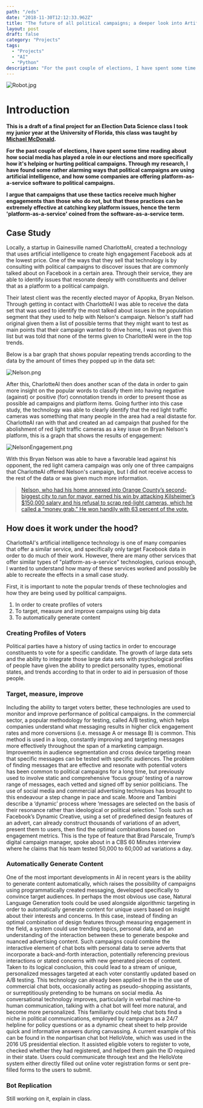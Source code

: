 ```yaml
---
path: "/eds"
date: "2018-11-30T12:12:33.962Z"
title: "The future of all political campaigns; a deeper look into Artificial Intelligence, bots, and the rise of platform-as-a-service."
layout: post
draft: false
category: "Projects"
tags:
  - "Projects"
  - "AI"
  - "Python"
description: "For the past couple of elections, I have spent some time reading about how social media has played a role in our elections and more specifically how it's helping or hurting political campaigns. Through my research, I have found some rather alarming ways that political campaigns are using artificial intelligence, and how some companies are offering platform-as-a-service software to political campaigns."
---
```


![Robot.jpg](https://github.com/tfaieta/tfaieta.com/raw/develop/src/assets/images/robot.jpeg)

# **Introduction**
**This is a draft of a final project for an Election Data Science class I took my junior year at the University of Florida, this class was taught by [Michael McDonald](https://twitter.com/ElectProject).**

**For the past couple of elections, I have spent some time reading about how social media has played a role in our elections and more specifically how it's helping or hurting political campaigns. Through my research, I have found some rather alarming ways that political campaigns are using artificial intelligence, and how some companies are offering platform-as-a-service software to political campaigns.**

**I argue that campaigns that use these tactics receive much higher engagements than those who do not, but that these practices can be extremely effective at catching key platform issues, hence the term 'platform-as-a-service' coined from the software-as-a-service term.**

## **Case Study**

Locally, a startup in Gainesville named CharlotteAI, created a technology that uses artificial intelligence to create high engagement Facebook ads at the lowest price. One of the ways that they sell that technology is by consulting with political campaigns to discover issues that are commonly talked about on Facebook in a certain area. Through their service, they are able to identify issues that resonate deeply with constituents and deliver that as a platform to a political campaign. 

Their latest client was the recently elected mayor of Apopka, Bryan Nelson. Through getting in contact with CharlotteAI I was able to receive the data set that was used to identify the most talked about issues in the population segment that they used to help with Nelson's campaign. Nelson's staff had original given them a list of possible terms that they might want to test as main points that their campaign wanted to drive home, I was not given this list but was told that none of the terms given to CharlotteAI were in the top trends. 

Below is a bar graph that shows popular repeating trends according to the data by the amount of times they popped up in the data set:

![Nelson.png](https://github.com/tfaieta/tfaieta.com/raw/develop/src/assets/images/nelsonTrends.png)

After this, CharlotteAI then does another scan of the data in order to gain more insight on the popular words to classify them into having negative (against) or positive (for) connotation trends in order to present those as possible ad campaigns and platform items. Going further into this case study, the technology was able to clearly identify that the red light traffic cameras was something that many people in the area had a real distaste for. CharlotteAI ran with that and created an ad campaign that pushed for the abolishment of red light traffic cameras as a key issue on Bryan Nelson's platform, this is a graph that shows the results of engagement: 

![NelsonEngagement.png](https://github.com/tfaieta/tfaieta.com/raw/develop/src/assets/images/nelsonEngagement.png)

With this Bryan Nelson was able to have a favorable lead against his opponent, the red light camera campaign was only one of three campaigns that CharlotteAI offered Nelson's campaign, but I did not receive access to the rest of the data or was given much more information.

>[Nelson, who had his home annexed into Orange County’s second-biggest city to run for mayor, earned his win by attacking Kilsheimer’s $150,000 salary and his refusal to scrap red-light cameras, which he called a “money grab.” He won handily with 63 percent of the vote.](https://www.orlandosentinel.com/news/orange/os-apopka-winter-park-mayor-election-20180313-story.html) 

## **How does it work under the hood?**

CharlotteAI's artificial intelligence technology is one of many companies that offer a similar service, and specifically only target Facebook data in order to do much of their work. However, there are many other services that offer similar types of "platform-as-a-service" technologies, curious enough, I wanted to understand how many of these services worked and possibly be able to recreate the effects in a small case study.

First, it is important to note the popular trends of these technologies and how they are being used by political campaigns. 
1. In order to create profiles of voters
2. To target, measure and improve campaigns using big data
3. To automatically generate content 

### **Creating Profiles of Voters**
Political parties have a history of using tactics in order to encourage constituents to vote for a specific candidate. The growth of large data sets and the ability to integrate those large data sets with psychological profiles of people have given the ability to predict personality types, emotional states, and trends according to that in order to aid in persuasion of those people. 

### **Target, measure, improve**
Including the ability to target voters better, these technologies are used to monitor and improve performance of political campaigns. In the commercial sector, a popular methodology for testing, called  A/B testing, which helps companies understand what messaging results in higher click engagement rates and more conversions (i.e. message A or message B) is common. This method is used in a loop, constantly improving and targeting messages more effectively throughout the span of a marketing campaign. Improvements in audience segmentation and cross device targeting mean that specific messages can be tested with specific audiences. The problem of finding messages that are effective and resonate with potential voters has been common to political campaigns for a long time, but previously used to involve static and comprehensive ‘focus group’ testing of a narrow range of messages, each vetted and signed off by senior politicians. The use of social media and commercial advertising techniques has brought to this endeavour a step change in pace and scale. Moore and Tambini describe a ‘dynamic’ process where ‘messages are selected on the basis of their resonance rather than ideological or political selection.’ Tools such as Facebook’s Dynamic Creative, using a set of predefined design features of an advert, can already construct thousands of variations of an advert, present them to users, then find the optimal combinations based on engagement metrics. This is the type of feature that Brad Parscale, Trump’s digital campaign manager, spoke about in a CBS 60 Minutes interview where he claims that his team tested 50,000 to 60,000 ad variations a day.

### **Automatically Generate Content**
One of the most important developments in AI in recent years is the ability to generate content automatically, which raises the possibility of campaigns using programmatically created messaging, developed specifically to convince target audiences. In perhaps the most obvious use case, Natural Language Generation tools could be used alongside algorithmic targeting in order to automatically generate content for unique users based on insight about their interests and concerns. In this case, instead of finding an optimal combination of design features through measuring engagement in the field, a system could use trending
topics, personal data, and an understanding of the interaction between these to generate bespoke and nuanced advertising content. Such campaigns could combine the interactive element of chat bots with
personal data to serve adverts that incorporate a back-and-forth interaction, potentially referencing previous interactions or stated concerns with new generated pieces of content. Taken to its logical conclusion, this could lead to a stream of unique, personalized messages targeted at each voter constantly updated based on A/B testing.  This technology can already been applied in the in the use of commercial chat bots, occasionally acting as pseudo-shopping assistants, or surreptitiously pretending to be humans on social media. As conversational technology improves, particularly in verbal machine-to human communication, talking with a chat bot will feel more natural, and become more personalized. This familiarity could help chat bots find a niche in political communications, employed by campaigns as a 24/7 helpline for policy questions or as a dynamic cheat sheet to help provide quick and informative answers during canvassing. A current example of this can be found in the nonpartisan chat bot HelloVote, which was used in the 2016 US presidential election. It assisted eligible voters to register to vote, checked whether they had registered, and helped them gain the ID required in their state. Users could communicate through text and the HelloVote system either directly filled out online voter registration forms or sent pre-filled forms to the users to submit.

### **Bot Replication**

Still working on it, explain in class.